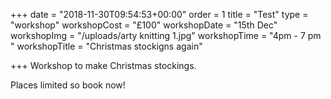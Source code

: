 +++
date = "2018-11-30T09:54:53+00:00"
order = 1
title = "Test"
type = "workshop"
workshopCost = "£100"
workshopDate = "15th Dec"
workshopImg = "/uploads/arty knitting 1.jpg"
workshopTime = "4pm - 7 pm "
workshopTitle = "Christmas stockigns again"

+++
Workshop to make Christmas stockings.

Places limited so book now!